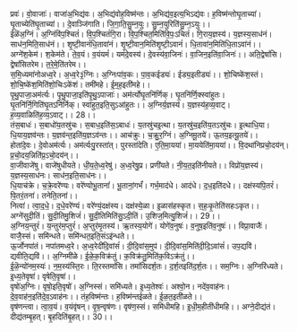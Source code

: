 

  
प्रवः॑। वो॒वाजाः॑। वाजा॑अ॒भिद्य॑वः। अ॒भिद्य॑वोह॒विष्म॑न्तः। अ॒भिद्य॑व॒इत्य॒भिऽद्य॑वः। ह॒विष्म॑न्तोघृ॒ताच्या॑। घृ॒ताच्येति॑घृ॒ताच्या॑।। दे॒वाञ्जि॑गाति। जि॒गा॒ति॒सु॒म्न॒युः। सु॒म्न॒युरिति॑सु॒म्न॒ऽयुः।।  
ईळॆ॑अ॒ग्निं। अ॒ग्निंवि॑प॒श्चितं॑। वि॒प॒श्चितं॑गि॒रा। वि॒प॒श्चित॒मिति॑वि॒पः॒ऽचितं॑। गि॒राय॒ज्ञस्य॑। य॒ज्ञस्य॒साध॑नं। साध॑न॒मिति॒साध॑नं।। शृ॒ष्टी॒वानं॑धि॒तावा॑नं। शृ॒ष्टी॒वान॒मिति॑शृ॒ष्टी॒ऽवानं॑। धि॒तावा॑न॒मिति॑धि॒ताऽवा॑नं।।  
अग्ने॑श॒केम॑। श॒केम॑ते। ते॒व॒यं। व॒यंयमं॑। यमं॑दे॒वस्य॑। दे॒वस्य॑वा॒जिनः॑। वा॒जिन॒इति॑वा॒जिनः॑।। अति॒द्वेषां॑सि। द्वेषां॑सितरेम। त॒रे॒मे॒ति॑तरेम।।  
स॒मि॒ध्यमा॑नोअध्व॒रे। अ॒ध्व॒रे३॒॑ग्निः। अ॒ग्निःपा॑व॒कः। पा॒व॒कईड्यः॑। ईड्य॒इतीड्यः॑।। शो॒चिष्के॑श॒स्तं। शो॒चि॒ष्के॑श॒मिति॑शो॒चिःऽके॑शं। तमी॑महे। ई॒म॒ह॒इती॑महे।।  
पृ॒थु॒पाजा॒अम॑र्त्यः। पृ॒थु॒पाजा॒इति॑पृ॒थु॒ऽपाजाः॑। अम॑र्त्योघृ॒तनि॑र्णिक्। घृ॒तनि॑र्णि॒क्स्वा॑हुतः। घृ॒तनि॑र्नि॒गिति॑घृ॒तऽनि॑र्निक्। स्वा॑हुत॒इति॒सुऽआ॑हुतः।। अ॒ग्निर्य॒ज्ञस्य॑। य॒ज्ञस्य॑ह॒व्य॒वाट्। ह॒व्य॒वाळिति॑ह॒व्य॒ऽवाट्।। 28।।  
तंस॒बाधः॑। स॒बाधो॑य॒तस्रु॑चः। स॒बाध॒इति॑स॒ऽबाधः॑। य॒तस्रु॑चइ॒त्था। य॒तस्रु॑च॒इति॑य॒तऽस्रु॑चः। इ॒त्थाधि॒या। धि॒याय॒ज्ञव॑न्तः। य॒ज्ञव॑न्त॒इति॑य॒ज्ञऽव॑न्तः।। आच॑क्रुः। च॒क्रु॒र॒ग्निं। अ॒ग्निमू॒तये॑। ऊ॒तय॒इत्यू॒तये॑।।  
होता॑दे॒वः। दे॒वोअम॑र्त्यः। अम॑र्त्यःपु॒रस्ता॑त्। पुरस्ता॑देति। ए॒ति॒मा॒यया॑। मा॒ययेति॑मा॒यया॑।। वि॒दथा॑निप्रचो॒दय॑न्। प्र॒चो॒दय॒न्निति॑प्र॒ऽचो॒दय॑न्।।  
वा॒जीवाजे॑षु। वाजे॑षुधीयते। धी॒य॒ते॒ध्व॒रेषु॑। अ॒ध्व॒रेषु॒प्र। प्रणी॑यते। नी॒य॒त॒इति॑नीयते।। विप्रो॑य॒ज्ञस्य॑। य॒ज्ञस्य॒साध॑नः। साध॑न॒इति॒साध॑नः।।  
धि॒याच॑क्रे। च॒क्रे॒वरे॑ण्यः। वरे॑ण्योभू॒तानां॑। भू॒तानां॒गर्भं॑। गर्भ॒माद॑धे। आद॑धे। द॒ध॒इति॑दधे।। दक्ष॑स्यपि॒तरं॑। पि॒तरं॒तना॑। तनेति॒तना॑।।  
नित्वा॑। त्वा॒द॒धे॒। द॒धे॒वरे॑ण्यं। वरे॑ण्यं॒दक्ष॑स्य। दक्ष॑स्ये॒ळा। इ॒ळास॑हस्कृत। स॒हः॒कृ॒तेति॑सहःऽकृत।। अग्ने॑सुदी॒तिं। सु॒दी॒तिमु॒शिजं॑। सु॒दी॒तिमिति॑सु॒ऽदी॒तिं। उ॒शिज॒मित्यु॒शिजं॑।। 29।।  
अ॒ग्निय॒न्तुरं॑। य॒न्तुर॑म॒प्तुरं॑। अ॒प्तुर॑मृ॒तस्य॑। ऋ॒तस्य॒योगे॑। योगे॑व॒नुषः॑। व॒नुष॒इति॑व॒नुषः॑।। विप्रा॒वाजैः॑। वाजै॒स्सं। समि॑न्धते। समि॑न्धत॒इति॒संऽइ॑न्धते।।  
ऊ॒र्जोनपा॑तं। नपा॑तमध्व॒रे। अ॒ध्व॒रेदी॑दि॒वांसं॑। दी॒दि॒वांस॒मुप॑। दी॒दि॒वांस॒मिति॑दी॒दि॒ऽवांसं॑। उप॒द्यवि॑। द्यवीति॒द्यवि॑।। अ॒ग्निमी॑ळे। ई॒ळे॒क॒विक्र॑तुं। क॒विक्र॑तु॒मिति॑क॒विऽक्र॑तुं।।  
ई॒ळॆ॒न्यो॑नम॒स्यः॑। न॒म॒स्य॑स्ति॒रः। ति॒रस्तमां॑सि। तमां॑सिदर्श॒तः। द॒र्श॒तइति॑द॒र्श॒तः।। सम॒ग्निः। अ॒ग्निरि॑ध्यते। इ॒ध्य॒तेवृषा॑। वृषेति॒वृषा॑।।  
वृषो॑अ॒ग्निः। वृषो॒इति॒वृषो॑। अ॒ग्निस्सं। समि॑ध्यते। इ॒ध्य॒तेश्वः॑। अश्वो॒न। नदे॑व॒वाह॑नः। दे॒व॒वाह॑न॒इति॑दे॒व॒ऽवाह॑नः।। तंह॒विष्म॑न्तः। ह॒विष्म॑न्तईळते। ई॒ळ॒त॒इती॑ळते।।  
वृष॑णन्त्वा। त्वा॒व॒यं। व॒यंवृ॑षन्। वृ॒ष॒न्वृष॑णः। वृष॑ण॒स्सं। समि॑धीमहि। इ॒धी॒म॒हीती॑धीमहि।। अग्ने॒दीद्य॑तं। दीद्य॑तम्बृ॒हत्। बृ॒हदिति॑बृ॒हत्।। 30।।  
